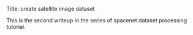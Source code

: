 Title: create satellite image dataset

This is the second writeup in the series of spacenet dataset processing tutorial.

